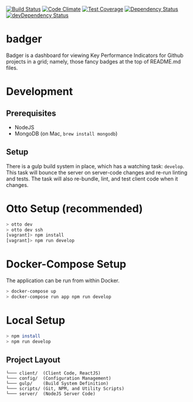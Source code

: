 [![Build Status](https://travis-ci.org/atsid/badger.svg?branch=master)](https://travis-ci.org/atsid/badger)
[![Code Climate](https://codeclimate.com/github/atsid/badger/badges/gpa.svg)](https://codeclimate.com/github/atsid/badger)
[![Test Coverage](https://codeclimate.com/github/atsid/badger/badges/coverage.svg)](https://codeclimate.com/github/atsid/badger/coverage)
[![Dependency Status](https://david-dm.org/atsid/badger.svg)](https://david-dm.org/atsid/badger)
[![devDependency Status](https://david-dm.org/atsid/badger/dev-status.svg)](https://david-dm.org/atsid/badger#info=devDependencies)

# badger

Badger is a dashboard for viewing Key Performance Indicators for Github projects in a grid; namely, those fancy badges at the top of README.md files.

# Development

## Prerequisites
* NodeJS
* MongoDB (on Mac, `brew install mongodb`)

## Setup
There is a gulp build system in place, which has a watching task: `develop`. This task will bounce the server on server-code changes and re-run linting and tests. The task will also re-bundle, lint, and test client code when it changes.

# Otto Setup (recommended) 
```bash
> otto dev
> otto dev ssh
[vagrant]> npm install
[vagrant]> npm run develop
```

# Docker-Compose Setup
The application can be run from within Docker.
```bash
> docker-compose up
> docker-compose run app npm run develop
```

# Local Setup
```bash
> npm install 
> npm run develop
```

## Project Layout
    └─── client/  (Client Code, ReactJS)
    └─── config/  (Configuration Management)
    └─── gulp/    (Build System Definition) 
    └─── scripts/ (Git, NPM, and Utility Scripts)
    └─── server/  (NodeJS Server Code)
